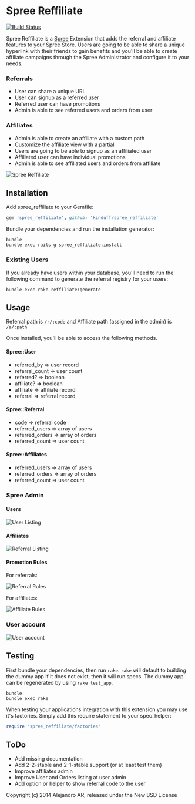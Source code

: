 Spree Reffiliate
================

[![Build Status](https://travis-ci.org/kinduff/spree_reffiliate.svg?branch=master)](https://travis-ci.org/kinduff/spree_reffiliate)

Spree Reffiliate is a [Spree] Extension that adds the referral and affiliate features to your Spree Store. Users are going to be able to share a unique hyperlink with their friends to gain benefits and you'll be able to create affiliate campaigns through the Spree Administrator and configure it to your needs.

### Referrals
+ User can share a unique URL
+ User can signup as a referred user
+ Referred user can have promotions
+ Admin is able to see referred users and orders from user

### Affiliates
+ Admin is able to create an affiliate with a custom path
+ Customize the affiliate view with a partial
+ Users are going to be able to signup as an affiliated user
+ Affiliated user can have individual promotions
+ Admin is able to see affiliated users and orders from affiliate

![Spree Reffiliate](https://cloud.githubusercontent.com/assets/1270156/4210980/11c6ba84-387f-11e4-8f3d-4eb7f45f9004.png)

## Installation

Add spree_reffiliate to your Gemfile:

```ruby
gem 'spree_reffiliate', github: 'kinduff/spree_reffiliate'
```

Bundle your dependencies and run the installation generator:

```shell
bundle
bundle exec rails g spree_reffiliate:install
```

### Existing Users
If you already have users within your database, you'll need to run the following command to generate the referral registry for your users:

```shell
bundle exec rake reffiliate:generate
```

## Usage

Referral path is `/r/:code` and Affiliate path (assigned in the admin) is `/a/:path`

Once installed, you'll be able to access the following methods.

#### Spree::User
+ referred_by => user record
+ referral_count => user count
+ referred? => boolean
+ affiliate? => boolean
+ affiliate => affiliate record
+ referral => referral record

#### Spree::Referral
+ code => referral code
+ referred_users => array of users
+ referred_orders => array of orders
+ referred_count => user count

#### Spree::Affiliates
+ referred_users => array of users
+ referred_orders => array of orders
+ referred_count => user count

### Spree Admin

#### Users
![User Listing](https://cloud.githubusercontent.com/assets/1270156/4210981/11cd353a-387f-11e4-826d-07b272bb249a.png)

#### Affiliates
![Referral Listing](https://cloud.githubusercontent.com/assets/1270156/4210982/11e9966c-387f-11e4-9a27-fca70c7a706d.png)

#### Promotion Rules
For referrals:

![Referral Rules](https://cloud.githubusercontent.com/assets/1270156/4244240/ec3dac8c-3a1d-11e4-8c6d-42c9f9b31e5f.png)

For affiliates:

![Affiliate Rules](https://cloud.githubusercontent.com/assets/1270156/4244241/ec3e156e-3a1d-11e4-972a-5d61ebf0f053.png)

### User account
![User account](https://cloud.githubusercontent.com/assets/1270156/4210983/11e9b9a8-387f-11e4-8733-182bdebc449c.png)

## Testing

First bundle your dependencies, then run `rake`. `rake` will default to building the dummy app if it does not exist, then it will run specs. The dummy app can be regenerated by using `rake test_app`.

```shell
bundle
bundle exec rake
```

When testing your applications integration with this extension you may use it's factories.
Simply add this require statement to your spec_helper:

```ruby
require 'spree_reffiliate/factories'
```

## ToDo
+ Add missing documentation
+ Add 2-2-stable and 2-1-stable support (or at least test them)
+ Improve affiliates admin
+ Improve User and Orders listing at user admin
+ Add option or helper to show referral code to the user

Copyright (c) 2014 Alejandro AR, released under the New BSD License

[Spree]: http://spreecommerce.com/
